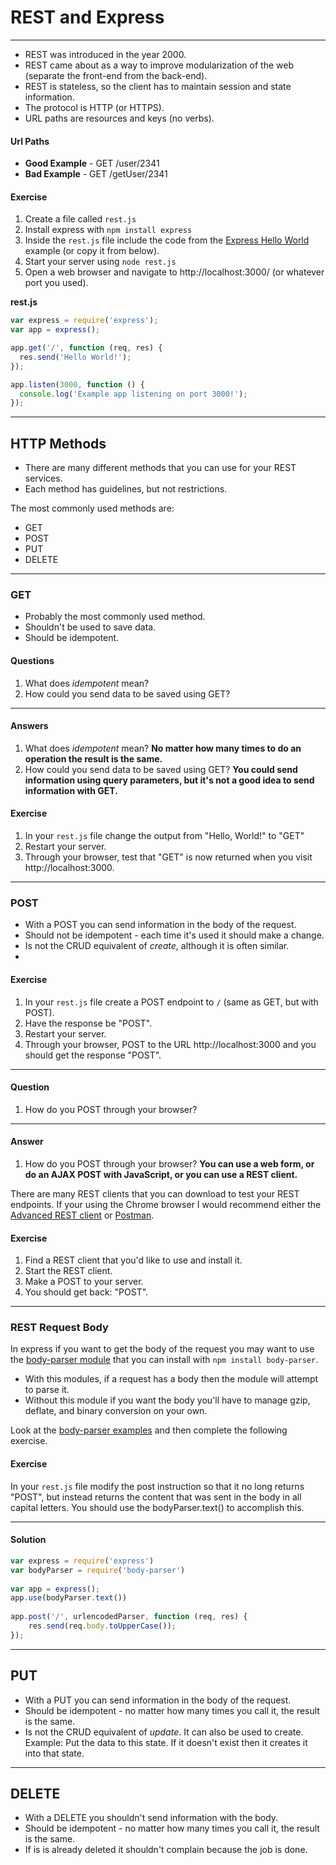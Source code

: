 # REST and Express

<hr>

- REST was introduced in the year 2000.
- REST came about as a way to improve modularization of the web (separate the front-end from the back-end).
- REST is stateless, so the client has to maintain session and state information.
- The protocol is HTTP (or HTTPS).
- URL paths are resources and keys (no verbs).

#### Url Paths

- **Good Example** - GET /user/2341
- **Bad Example** - GET /getUser/2341

#### Exercise

1. Create a file called `rest.js`
2. Install express with `npm install express`
3. Inside the `rest.js` file include the code from the [Express Hello World](http://expressjs.com/en/starter/hello-world.html) example (or copy it from below).
4. Start your server using `node rest.js`
5. Open a web browser and navigate to http://localhost:3000/ (or whatever port you used).

**rest.js**

```js
var express = require('express');
var app = express();

app.get('/', function (req, res) {
  res.send('Hello World!');
});

app.listen(3000, function () {
  console.log('Example app listening on port 3000!');
});
```

<hr>

## HTTP Methods

- There are many different methods that you can use for your REST services.
- Each method has guidelines, but not restrictions.

The most commonly used methods are:

- GET
- POST
- PUT
- DELETE

<hr>

### GET

- Probably the most commonly used method.
- Shouldn't be used to save data.
- Should be idempotent.

#### Questions

1. What does *idempotent* mean?
2. How could you send data to be saved using GET?

<hr>

#### Answers

1. What does *idempotent* mean?
    **No matter how many times to do an operation the result is the same.**
2. How could you send data to be saved using GET?
    **You could send information using query parameters, but it's not a good idea to send information with GET.**

#### Exercise

1. In your `rest.js` file change the output from "Hello, World!" to "GET"
2. Restart your server.
3. Through your browser, test that "GET" is now returned when you visit http://localhost:3000.

<hr>

### POST

- With a POST you can send information in the body of the request.
- Should not be idempotent - each time it's used it should make a change.
- Is not the CRUD equivalent of *create*, although it is often similar.
- 
#### Exercise

1. In your `rest.js` file create a POST endpoint to `/` (same as GET, but with POST).
2. Have the response be "POST".
3. Restart your server.
4. Through your browser, POST to the URL http://localhost:3000 and you should get the response "POST".

<hr>

#### Question

1. How do you POST through your browser?

<hr>

#### Answer

1. How do you POST through your browser?
    **You can use a web form, or do an AJAX POST with JavaScript, or you can use a REST client.**

There are many REST clients that you can download to test your REST endpoints. If your using the Chrome browser I would recommend either the [Advanced REST client](https://chrome.google.com/webstore/detail/advanced-rest-client/hgmloofddffdnphfgcellkdfbfbjeloo?hl=en-US&utm_source=chrome-ntp-launcher) or [Postman](https://chrome.google.com/webstore/detail/postman/fhbjgbiflinjbdggehcddcbncdddomop?hl=en-US&utm_source=chrome-ntp-launcher).

#### Exercise

1. Find a REST client that you'd like to use and install it.
2. Start the REST client.
3. Make a POST to your server.
4. You should get back: "POST".

<hr>

### REST Request Body

In express if you want to get the body of the request you may want to use the [body-parser module](https://www.npmjs.com/package/body-parser) that you can install with `npm install body-parser`.

- With this modules, if a request has a body then the module will attempt to parse it.
- Without this module if you want the body you'll have to manage gzip, deflate, and binary conversion on your own.

Look at the [body-parser examples](https://www.npmjs.com/package/body-parser#examples) and then complete the following exercise.

#### Exercise

In your `rest.js` file modify the post instruction so that it no long returns "POST", but instead returns the content that was sent in the body in all capital letters. You should use the bodyParser.text() to accomplish this.

<hr>

#### Solution

```js
var express = require('express')
var bodyParser = require('body-parser')
 
var app = express();
app.use(bodyParser.text())
 
app.post('/', urlencodedParser, function (req, res) {
    res.send(req.body.toUpperCase());
});
```

<hr>

## PUT

- With a PUT you can send information in the body of the request.
- Should be idempotent - no matter how many times you call it, the result is the same.
- Is not the CRUD equivalent of *update*. It can also be used to create. Example: Put the data to this state. If it doesn't exist then it creates it into that state.

<hr>

## DELETE

- With a DELETE you shouldn't send information with the body.
- Should be idempotent - no matter how many times you call it, the result is the same.
- If is is already deleted it shouldn't complain because the job is done.









